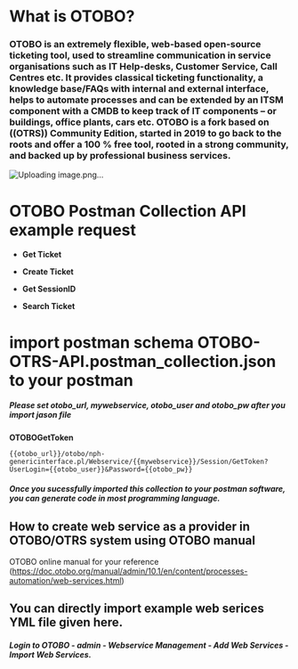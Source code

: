 # What is OTOBO?

###  OTOBO is an extremely flexible, web-based open-source ticketing tool, used to streamline communication in service organisations such as IT Help-desks, Customer Service, Call Centres etc. It provides classical ticketing functionality, a knowledge base/FAQs with internal and external interface, helps to automate processes and can be extended by an ITSM component with a CMDB to keep track of IT components – or buildings, office plants, cars etc. OTOBO is a fork based on ((OTRS)) Community Edition, started in 2019 to go back to the roots and offer a 100 % free tool, rooted in a strong community, and backed up by professional business services.

![Uploading image.png…]()




# OTOBO Postman Collection API example request

- **Get Ticket**

- **Create Ticket**
 
- **Get SessionID**

- **Search Ticket**


# import postman schema OTOBO-OTRS-API.postman_collection.json to your postman 

##### Please set otobo_url, mywebservice, otobo_user and otobo_pw after you import jason file


**OTOBOGetToken**

```
{{otobo_url}}/otobo/nph-genericinterface.pl/Webservice/{{mywebservice}}/Session/GetToken?UserLogin={{otobo_user}}&Password={{otobo_pw}}
```

##### Once you sucessfully imported this collection to your postman software, you can generate code in most programming language. 


## How to create web service as a provider in OTOBO/OTRS system using OTOBO manual

OTOBO online manual for your reference (https://doc.otobo.org/manual/admin/10.1/en/content/processes-automation/web-services.html)

## You can directly import example web serices YML file given here. 

##### Login to OTOBO - admin - Webservice Management - Add Web Services -  Import Web Services. 







